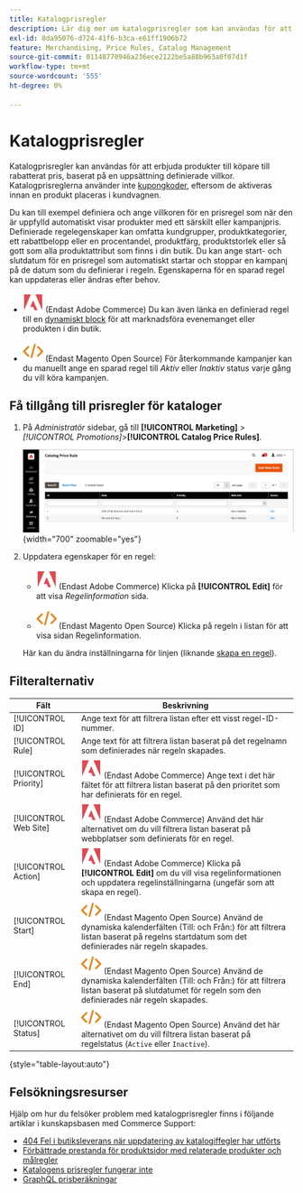 ```yaml
---
title: Katalogprisregler
description: Lär dig mer om katalogprisregler som kan användas för att erbjuda produkter till köpare till ett rabatterat pris baserat på en uppsättning definierade villkor.
exl-id: 8da95076-d724-41f6-b3ca-e61ff1906b72
feature: Merchandising, Price Rules, Catalog Management
source-git-commit: 01148770946a236ece2122be5a88b963a0f07d1f
workflow-type: tm+mt
source-wordcount: '555'
ht-degree: 0%

---
```


# Katalogprisregler

Katalogprisregler kan användas för att erbjuda produkter till köpare till rabatterat pris, baserat på en uppsättning definierade villkor. Katalogprisreglerna använder inte [kupongkoder](price-rules-cart-coupon.md), eftersom de aktiveras innan en produkt placeras i kundvagnen.

Du kan till exempel definiera och ange villkoren för en prisregel som när den är uppfylld automatiskt visar produkter med ett särskilt eller kampanjpris. Definierade regelegenskaper kan omfatta kundgrupper, produktkategorier, ett rabattbelopp eller en procentandel, produktfärg, produktstorlek eller så gott som alla produktattribut som finns i din butik. Du kan ange start- och slutdatum för en prisregel som automatiskt startar och stoppar en kampanj på de datum som du definierar i regeln. Egenskaperna för en sparad regel kan uppdateras eller ändras efter behov.

- ![Adobe Commerce](../assets/adobe-logo.svg) (Endast Adobe Commerce) Du kan även länka en definierad regel till en [dynamiskt block](../content-design/dynamic-blocks.md) för att marknadsföra evenemanget eller produkten i din butik.

- ![Magento Open Source](../assets/open-source.svg) (Endast Magento Open Source) För återkommande kampanjer kan du manuellt ange en sparad regel till _Aktiv_ eller _Inaktiv_ status varje gång du vill köra kampanjen.

## Få tillgång till prisregler för kataloger

1. På _Administratör_ sidebar, gå till **[!UICONTROL Marketing]** > _[!UICONTROL Promotions]_>**[!UICONTROL Catalog Price Rules]**.

   ![Katalogprisregler](./assets/price-rule-catalog.png){width="700" zoomable="yes"}

1. Uppdatera egenskaper för en regel:

   - ![Adobe Commerce](../assets/adobe-logo.svg) (Endast Adobe Commerce) Klicka på **[!UICONTROL Edit]** för att visa _Regelinformation_ sida.

   - ![Magento Open Source](../assets/open-source.svg) (Endast Magento Open Source) Klicka på regeln i listan för att visa sidan Regelinformation.

   Här kan du ändra inställningarna för linjen (liknande [skapa en regel](price-rules-catalog-create.md)).

## Filteralternativ

| Fält | Beskrivning |
|--- |--- |
| [!UICONTROL ID] | Ange text för att filtrera listan efter ett visst regel-ID-nummer. |
| [!UICONTROL Rule] | Ange text för att filtrera listan baserat på det regelnamn som definierades när regeln skapades. |
| [!UICONTROL Priority] | ![Adobe Commerce](../assets/adobe-logo.svg) (Endast Adobe Commerce) Ange text i det här fältet för att filtrera listan baserat på den prioritet som har definierats för en regel. |
| [!UICONTROL Web Site] | ![Adobe Commerce](../assets/adobe-logo.svg) (Endast Adobe Commerce) Använd det här alternativet om du vill filtrera listan baserat på webbplatser som definierats för en regel. |
| [!UICONTROL Action] | ![Adobe Commerce](../assets/adobe-logo.svg) (Endast Adobe Commerce) Klicka på **[!UICONTROL Edit]** om du vill visa regelinformationen och uppdatera regelinställningarna (ungefär som att skapa en regel). |
| [!UICONTROL Start] | ![Magento Open Source](../assets/open-source.svg) (Endast Magento Open Source) Använd de dynamiska kalenderfälten (Till: och Från:) för att filtrera listan baserat på regelns startdatum som det definierades när regeln skapades. |
| [!UICONTROL End] | ![Magento Open Source](../assets/open-source.svg) (Endast Magento Open Source) Använd de dynamiska kalenderfälten (Till: och Från:) för att filtrera listan baserat på slutdatumet för regeln som den definierades när regeln skapades. |
| [!UICONTROL Status] | ![Magento Open Source](../assets/open-source.svg) (Endast Magento Open Source) Använd det här alternativet om du vill filtrera listan baserat på regelstatus (`Active` eller `Inactive`). |

{style="table-layout:auto"}

## Felsökningsresurser

Hjälp om hur du felsöker problem med katalogprisregler finns i följande artiklar i kunskapsbasen med Commerce Support:

- [404 Fel i butiksleverans när uppdatering av katalogiffegler har utförts](https://experienceleague.adobe.com/docs/commerce-knowledge-base/kb/troubleshooting/known-issues-patches-attached/404-error-on-store-front-once-catalog-price-rule-schedules-update-is-performed.html)
- [Förbättrade prestanda för produktsidor med relaterade produkter och målregler](https://experienceleague.adobe.com/docs/commerce-knowledge-base/kb/support-tools/patches/v1-0-9/mdva-31791-magento-patch-improvement-for-product-page-with-related-products-and-target-rules.html)
- [Katalogens prisregler fungerar inte](https://experienceleague.adobe.com/docs/commerce-knowledge-base/kb/support-tools/patches/v1-0-14/mdva-24201-magento-patch-catalog-price-rules-don-t-work.html)
- [GraphQL prisberäkningar](https://experienceleague.adobe.com/docs/commerce-knowledge-base/kb/support-tools/patches/v1-0-14/mdva-33975-magento-patch-graphql-price-calculations.html)
